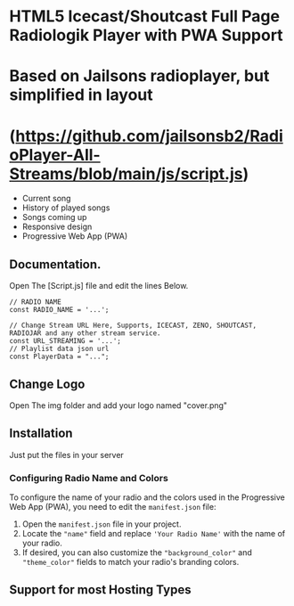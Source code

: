# HTML5 Icecast/Shoutcast Full Page Radiologik Player with PWA Support

# Based on Jailsons radioplayer, but simplified in layout

# (https://github.com/jailsonsb2/RadioPlayer-All-Streams/blob/main/js/script.js)

- Current song
- History of played songs
- Songs coming up
- Responsive design
- Progressive Web App (PWA)

## Documentation.

Open The [Script.js] file and edit the lines Below.

    // RADIO NAME
    const RADIO_NAME = '...';

    // Change Stream URL Here, Supports, ICECAST, ZENO, SHOUTCAST, RADIOJAR and any other stream service.
    const URL_STREAMING = '...';
    // Playlist data json url
    const PlayerData = "...";

## Change Logo

Open The img folder and add your logo named "cover.png"

## Installation

Just put the files in your server

### Configuring Radio Name and Colors

To configure the name of your radio and the colors used in the Progressive Web App (PWA), you need to edit the `manifest.json` file:

1. Open the `manifest.json` file in your project.
2. Locate the `"name"` field and replace `'Your Radio Name'` with the name of your radio.
3. If desired, you can also customize the `"background_color"` and `"theme_color"` fields to match your radio's branding colors.

## Support for most Hosting Types

